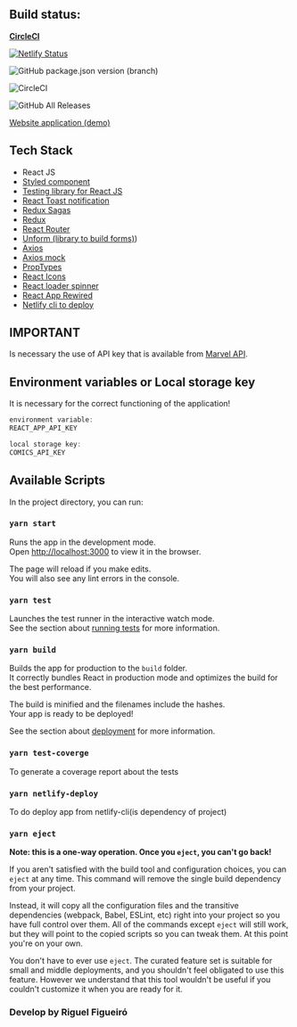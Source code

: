 ## Build status:

 **[CircleCI](https://app.circleci.com/pipelines/github/riguelbf/comics-app)**

[![Netlify Status](https://api.netlify.com/api/v1/badges/b47b1a89-2989-48fe-8048-c279ae326c79/deploy-status)](https://app.netlify.com/sites/silly-hermann-a6437e/deploys)

![GitHub package.json version (branch)](https://img.shields.io/github/package-json/v/riguelbf/comics-app/master?style=for-the-badge)

![CircleCI](https://img.shields.io/circleci/build/gh/riguelbf/comics-app/master?style=for-the-badge)

![GitHub All Releases](https://img.shields.io/github/downloads/riguelbf/comics-app/total?style=for-the-badge)

[Website application (demo)](https://silly-hermann-a6437e.netlify.com/)


## Tech Stack
- React JS
- [Styled component](https://styled-components.com/docs)
- [Testing library for React JS](https://testing-library.com/docs/react-testing-library/intro)
- [React Toast notification](https://jossmac.github.io/react-toast-notifications/)
- [Redux Sagas](https://redux-saga.js.org/)
- [Redux](https://redux.js.org/)
- [React Router](https://reacttraining.com/react-router/web/guides/quick-start)
- [Unform (library to build forms)](https://unform.dev/guides/basic-form))
- [Axios](https://github.com/axios/axios)
- [Axios mock](https://github.com/ctimmerm/axios-mock-adapter#readme)
- [PropTypes](https://github.com/facebook/prop-types)
- [React Icons](https://react-icons.netlify.com/#/)
- [React loader spinner](https://github.com/mhnpd/react-loader-spinner)
- [React App Rewired](https://github.com/timarney/react-app-rewired)
- [Netlify cli to deploy](https://github.com/netlify/cli)


## IMPORTANT
Is necessary the use of API key that is available from [Marvel API](https://developer.marvel.com/documentation/authorization).

## Environment variables or Local storage key
It is necessary for the correct functioning of the application!

```javascript
environment variable:
REACT_APP_API_KEY

local storage key:
COMICS_API_KEY

```

## Available Scripts

In the project directory, you can run:

### `yarn start`

Runs the app in the development mode.<br />
Open [http://localhost:3000](http://localhost:3000) to view it in the browser.

The page will reload if you make edits.<br />
You will also see any lint errors in the console.

### `yarn test`

Launches the test runner in the interactive watch mode.<br />
See the section about [running tests](https://facebook.github.io/create-react-app/docs/running-tests) for more information.

### `yarn build`

Builds the app for production to the `build` folder.<br />
It correctly bundles React in production mode and optimizes the build for the best performance.

The build is minified and the filenames include the hashes.<br />
Your app is ready to be deployed!

See the section about [deployment](https://facebook.github.io/create-react-app/docs/deployment) for more information.

### `yarn test-coverge`

To generate a coverage report about the tests

### `yarn netlify-deploy`

To do deploy app from netlify-cli(is dependency of project)

### `yarn eject`

**Note: this is a one-way operation. Once you `eject`, you can't go back!**

If you aren't satisfied with the build tool and configuration choices, you can `eject` at any time. This command will remove the single build dependency from your project.

Instead, it will copy all the configuration files and the transitive dependencies (webpack, Babel, ESLint, etc) right into your project so you have full control over them. All of the commands except `eject` will still work, but they will point to the copied scripts so you can tweak them. At this point you're on your own.

You don't have to ever use `eject`. The curated feature set is suitable for small and middle deployments, and you shouldn't feel obligated to use this feature. However we understand that this tool wouldn't be useful if you couldn't customize it when you are ready for it.


### Develop by Riguel Figueiró

